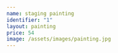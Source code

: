 ```yaml
---
name: staging painting
identifier: "1"
layout: painting
price: 54
image: /assets/images/painting.jpg
---
```


